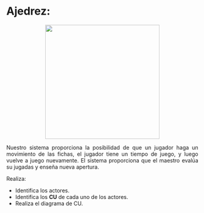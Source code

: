 <div align="justify">

# Ajedrez:

<div align="center">
  <img src="https://phantom-elmundo.unidadeditorial.es/2c3bf22b97832e8598ba0862f4765a10/resize/473/f/webp/assets/multimedia/imagenes/2020/12/01/16068235049729.jpg"  width="300px"/>
</div>

Nuestro sistema proporciona la posibilidad de que un jugador haga un movimiento de las fichas, el jugador tiene un tiempo de juego,  y luego vuelve a juego nuevamente. El sistema proporciona que el maestro evalúa su jugadas y enseña nueva apertura.  

Realiza:
- Identifica los actores.
- Identifica los __CU__ de cada uno de los actores.
- Realiza el diagrama de CU.
<!--  
<details>
      <summary>PULSA PARA VER LA SOLUCIÓN </summary>
  </br>
  <img src="img/">
  </br>
-->
</div>